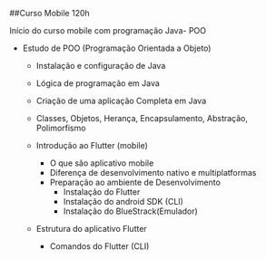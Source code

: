 ##Curso Mobile 120h

Início do curso mobile com programação Java- POO

  - Estudo de POO (Programação Orientada a Objeto)
     - Instalação e configuração de Java
     - Lógica de programação em Java
     - Criação de uma aplicação Completa em Java
      - Classes, Objetos, Herança, Encapsulamento, Abstração, Polimorfismo
    
     - Introdução ao Flutter (mobile)
       - O que são aplicativo mobile
       - Diferença de desenvolvimento nativo e multiplatformas
       - Preparação ao ambiente de Desenvolvimento
         - Instalação do Flutter
         - Instalação do android SDK (CLI)
         - Instalação do BlueStrack(Emulador)
     - Estrutura do aplicativo Flutter
         - Comandos do Flutter (CLI)
         